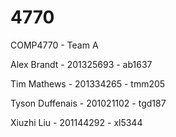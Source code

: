 # 4770
COMP4770 - Team A

Alex Brandt - 201325693 - ab1637   

Tim Mathews - 201334265 - tmm205

Tyson Duffenais - 201021102 - tgd187

Xiuzhi Liu - 201144292 - xl5344

